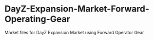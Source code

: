 # DayZ-Expansion-Market-Forward-Operating-Gear
Market files for DayZ Expansion Market using Forward Operator Gear
